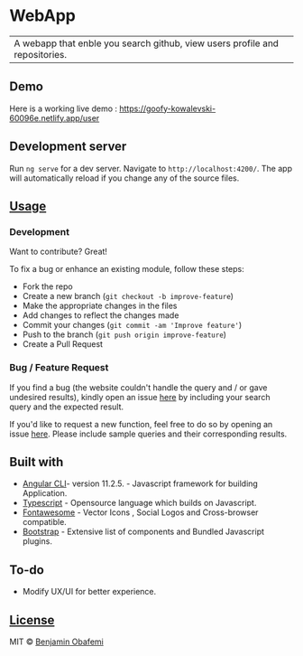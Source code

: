 # WebApp

<table>
<tr>
<td>
  A webapp that enble you search github, view users profile and repositories.
</td>
</tr>
</table>

## Demo

Here is a working live demo : https://goofy-kowalevski-60096e.netlify.app/user

## Development server

Run `ng serve` for a dev server. Navigate to `http://localhost:4200/`. The app will automatically reload if you change any of the source files.

## [Usage](https://goofy-kowalevski-60096e.netlify.app/user)

### Development

Want to contribute? Great!

To fix a bug or enhance an existing module, follow these steps:

- Fork the repo
- Create a new branch (`git checkout -b improve-feature`)
- Make the appropriate changes in the files
- Add changes to reflect the changes made
- Commit your changes (`git commit -am 'Improve feature'`)
- Push to the branch (`git push origin improve-feature`)
- Create a Pull Request

### Bug / Feature Request

If you find a bug (the website couldn't handle the query and / or gave undesired results), kindly open an issue [here](https://github.com/benjaminbills/github-search-app/issues/new) by including your search query and the expected result.

If you'd like to request a new function, feel free to do so by opening an issue [here](https://github.com/benjaminbills/quoteApp/issues/new). Please include sample queries and their corresponding results.

## Built with

- [Angular CLI](https://github.com/angular/angular-cli)- version 11.2.5. - Javascript framework for building Application.
- [Typescript](https://www.typescriptlang.org/) - Opensource language which builds on Javascript.
- [Fontawesome](https://fontawesome.com/) - Vector Icons , Social Logos and Cross-browser compatible.
- [Bootstrap](http://getbootstrap.com/) - Extensive list of components and Bundled Javascript plugins.

## To-do

- Modify UX/UI for better experience.

## [License](https://github.com/benjaminbills/github-search-app/blob/master/License)

MIT © [Benjamin Obafemi ](https://github.com/benjaminbills)
